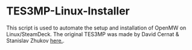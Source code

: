 # TES3MP-Linux-Installer
This script is used to automate the setup and installation of OpenMW on Linux/SteamDeck.
The original TES3MP was made by David Cernat & Stanislav Zhukov [here.]([https://pages.github.com/](https://github.com/TES3MP/TES3MP)https://github.com/TES3MP/TES3MP).

